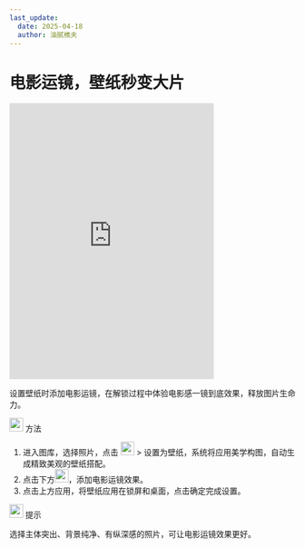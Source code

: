 ```yaml
---
last_update:
  date: 2025-04-18
  author: 油腻樵夫
---
```


# 电影运镜，壁纸秒变大片

<iframe src="https://tips-p01-drcn.dbankcdn.cn/MODEL/EMUI/C00B030/resource/card/202509181mmlk4/zh-cn/image/video/10044758_f013_Dynamic.mp4#toolbar=0" scrolling="no" border="0" frameborder="no" framespacing="0" allowfullscreen="true" width="360" height="486"> </iframe>

设置壁纸时添加电影运镜，在解锁过程中体验电影感一镜到底效果，释放图片生命力。

<img src="https://tips-p01-drcn.dbankcdn.cn/MODEL/EMUI/C00B030/resource/card/202503041becsx/zh-cn/image/common/buttons/fig_method.png" width="24" height="24"/> 方法

1.  进入图库，选择照片，点击 <img src="https://tips-p01-drcn.dbankcdn.cn/MODEL/EMUI/C00B030/resource/card/202509181mmlk4/zh-cn/image/common/buttons/ic_more.png" width="24" height="24"/> > 设置为壁纸，系统将应用美学构图，自动生成精致美观的壁纸搭配。
2.  点击下方<img src="https://tips-p01-drcn.dbankcdn.cn/MODEL/EMUI/C00B030/resource/card/202509181mmlk4/zh-cn/image/common/buttons/ic_lockscreen_movie.png" width="24" height="24"/>，添加电影运镜效果。
3.  点击上方应用，将壁纸应用在锁屏和桌面，点击确定完成设置。

<img src="https://tips-p01-drcn.dbankcdn.cn/MODEL/EMUI/C00B030/resource/card/202508300vZjQz/zh-cn/image/common/buttons/fig_tips.png" width="24" height="24"/> 提示

选择主体突出、背景纯净、有纵深感的照片，可让电影运镜效果更好。

